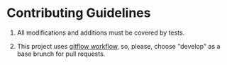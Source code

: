 # Contributing Guidelines

1. All modifications and additions must be covered by tests.

2. This project uses [gitflow workflow](https://www.atlassian.com/git/tutorials/comparing-workflows#gitflow-workflow), so, please, choose "develop" as a base brunch for pull requests.
